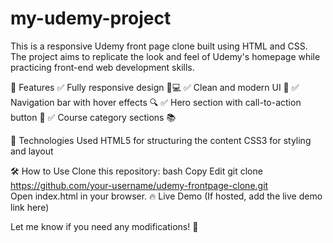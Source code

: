 # my-udemy-project
This is a responsive Udemy front page clone built using HTML and CSS. The project aims to replicate the look and feel of Udemy's homepage while practicing front-end web development skills.

🚀 Features
✅ Fully responsive design 📱💻
✅ Clean and modern UI 🎨
✅ Navigation bar with hover effects 🔍
✅ Hero section with call-to-action button 🎯
✅ Course category sections 📚

📂 Technologies Used
HTML5 for structuring the content
CSS3 for styling and layout

🛠 How to Use
Clone this repository:
bash
Copy
Edit
git clone https://github.com/your-username/udemy-frontpage-clone.git  
Open index.html in your browser.
🔥 Live Demo
(If hosted, add the live demo link here)

Let me know if you need any modifications! 🚀








